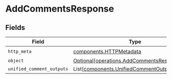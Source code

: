 # AddCommentsResponse


## Fields

| Field                                                                                              | Type                                                                                               | Required                                                                                           | Description                                                                                        |
| -------------------------------------------------------------------------------------------------- | -------------------------------------------------------------------------------------------------- | -------------------------------------------------------------------------------------------------- | -------------------------------------------------------------------------------------------------- |
| `http_meta`                                                                                        | [components.HTTPMetadata](../../models/components/httpmetadata.md)                                 | :heavy_check_mark:                                                                                 | N/A                                                                                                |
| `object`                                                                                           | [Optional[operations.AddCommentsResponseBody]](../../models/operations/addcommentsresponsebody.md) | :heavy_minus_sign:                                                                                 | N/A                                                                                                |
| `unified_comment_outputs`                                                                          | List[[components.UnifiedCommentOutput](../../models/components/unifiedcommentoutput.md)]           | :heavy_minus_sign:                                                                                 | N/A                                                                                                |